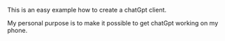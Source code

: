 This is an easy example how to create a chatGpt client.

My personal purpose is to make it possible to get chatGpt working on my phone.
